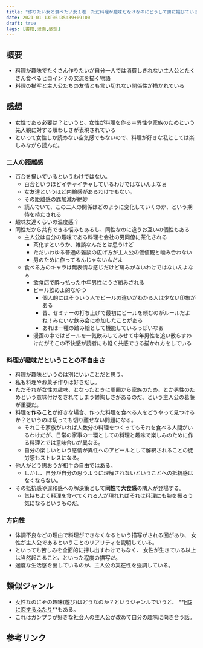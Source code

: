```yaml
---
title: "作りたい女と食べたい女１巻　ただ料理が趣味だなけなのにどうして男に媚びているとして消費されないといけないのか？"
date: 2021-01-13T06:35:39+09:00
draft: true
tags: [書籍,漫画,感想]
---
```


## 概要
- 料理が趣味でたくさん作りたいが自分一人では消費しきれない主人公とたくさん食べるヒロイン？の交流を描く物語
- 料理の描写と主人公たちの友情とも言い切れない関係性が描かれている


## 感想
- 女性である必要は？というと、女性が料理を作る＝異性や家族のためという先入観に対する煩わしさが表現されている
- といって女性しか読めない空気感でもないので、料理が好きな私としては楽しみながら読んだ。

### 二人の距離感
- 百合を描いているというわけではない。
  - 百合というほどイチャイチャしているわけではないんよなぁ
  - 女友達というほど内輪感があるわけでもない。
  - その距離感の匙加減が絶妙
  - 読んでいて、この二人の関係はどのように変化していくのか、という期待を持たされる
- 趣味友達くらいの温度感？
- 同性だから共有できる悩みもあるし、同性なのに違うお互いの個性もある
  - 主人公は自分の趣味である料理を会社の男同僚に茶化される
    - 茶化すというか、雑談なんだとは思うけど
    - ただいわゆる普通の雑談の広げ方が主人公の価値観と噛み合わない
    - 男のために作ってるんじゃないんだよ
  - 食べる方のキャラは無表情な感じだけど痛みがないわけではないんよなぁ
    - 飲食店で酔っ払った中年男性にうざ絡みされる
    - ビール飲めよ的なやつ
      - 個人的にはそういう人でビールの違いがわかる人は少ない印象がある
      - 昔、セミナーの打ち上げで最初にビールを頼むのがルールだよね！みたいな飲み会に参加したことがある
      - あれは一種の踏み絵として機能しているっぽいなぁ
    - 漫画の中ではビールを一気飲みしてみせて中年男性を追い散らすわけだがそこの不快感が読者にも軽く共感できる描かれ方をしている

### 料理が趣味だということの不自由さ
- 料理が趣味というのは別にいいことだと思う。
- 私も料理やお菓子作りは好きだし。
- ただそれが女性の趣味、となったときに周囲から家族のため、とか男性のためという意味付けをされてしまう鬱陶しさがあるのだ、という主人公の葛藤が重要だ。
- 料理を**作ること**が好きな場合、作った料理を食べる人をどうやって見つけるか？というのは切っても切り離せない問題になる。
  - それこそ家族がいれば人数分の料理をつくってもそれを食べる人間がいるわけだが、日常の家事の一環としての料理と趣味で楽しみのために作る料理とでは意味合いが異なる。
  - 自分の楽しいという感情が異性へのアピールとして解釈されることの徒労感もストレスになる。
- 他人がどう思おうが相手の自由ではある。
  - しかし、自分が自分の思うように理解されないということへの抵抗感はなくならない。
- その抵抗感や違和感への解決策として**同性**で**大食感**の隣人が登場する。
  - 気持ちよく料理を食べてくれる人が現れればそれは料理にも腕を振るう気になるというものだ。

### 方向性
- 体調不良などの理由で料理ができなくなるという描写がされる回があり、
女性が主人公であるということのリアリティを説明している。
- といっても苦しみを全面的に押し出すわけでもなく、
女性が生きている以上は当然起こること、といった程度の描写だ。
- 適度な生活感を出しているのが、主人公の実在性を強調している。
## 類似ジャンル

- 女性なのにその趣味(遊び)はどうなのか？というジャンルでいうと、
**[HGに恋するふたり](https://amzn.to/3vhFeCp)**もある。
- これはガンプラが好きな社会人の主人公が改めて自分の趣味に向き合う話。
## 参考リンク
<div data-vc_mylinkbox_id="887680692"></div>
<div data-vc_mylinkbox_id="887680695"></div>